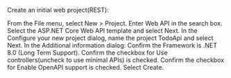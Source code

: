 Create an initial web project(REST):

From the File menu, select New > Project.
Enter Web API in the search box.
Select the ASP.NET Core Web API template and select Next.
In the Configure your new project dialog, name the project TodoApi and select Next.
In the Additional information dialog:
Confirm the Framework is .NET 8.0 (Long Term Support).
Confirm the checkbox for Use controllers(uncheck to use minimal APIs) is checked.
Confirm the checkbox for Enable OpenAPI support is checked.
Select Create.
